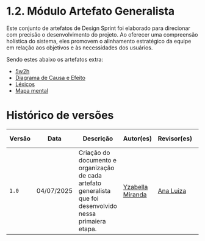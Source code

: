 # 1.2. Módulo Artefato Generalista
Este conjunto de artefatos de Design Sprint foi elaborado para direcionar com precisão o desenvolvimento do projeto. Ao oferecer uma compreensão holística do sistema, eles promovem o alinhamento estratégico da equipe em relação aos objetivos e às necessidades dos usuários.

Sendo estes abaixo os artefatos extra:

 - [5w2h](./Base/1.2.1.5w2h.md)
 - [Diagrama de Causa e Efeito](./Base/1.1.1.1.Lexicos.md)
 - [Léxicos](./Base/1.2.2.Lexicos.md)
 - [Mapa mental](./Base/1.2.2.MapaMental.md)


# Histórico de versões
| Versão | Data | Descrição | Autor(es) | Revisor(es) | Data da revisão |
|--------|------|-----------|-----------|-------------|-----------------|
| `1.0` | 04/07/2025 | Criação do documento e organização de cada artefato generalista que foi desenvolvido nessa primaiera etapa. | [Yzabella Miranda](https://github.com/redjsun)  | [Ana Luiza](https://github.com/Ana-Luiza-SC) | 04/09/25 |